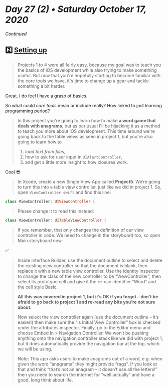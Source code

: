 # *Day 27 (2) • Saturday October 17, 2020*

*Continued*

## :two:  [Setting up](https://www.hackingwithswift.com/read/5/1/setting-up) 

>Projects 1 to 4 were all fairly easy, because my goal was to teach you the basics of iOS development while also trying to make something useful. But now that you're hopefully starting to become familiar with the core tools we have, it's time to change up a gear and tackle something a bit harder.

Great. I do feel I have a grasp of basics.

So what could *core tools* mean or include really? How linked to just learning programming period?

>In this project you're going to learn how to make **a word game that deals with anagrams**, but as per usual I'll be hijacking it as a method to teach you more about iOS development. 
>This time around we're going back to the table views as seen in project 1, but you're also going to learn how to 
>1) *load text from files*, 
>2) how to ask for user input in `UIAlertController`, 
>3) and get a little more insight to how closures work.

Cool :sunglasses:

>In Xcode, create a new Single View App called **Project5**. We’re going to turn this into a table view controller, just like we did in project 1. So, open `ViewController.swift` and find this line:

```swift
class ViewController: UIViewController {
```

>Please change it to read this instead:

```swift
class ViewController: UITableViewController {
```

>If you remember, that only changes the definition of our view controller in code. We need to change in the storyboard too, so open Main.storyboard now.

:white_check_mark: 

>Inside Interface Builder, use the document outline to select and delete the existing view controller so that the document is blank, then replace it with a new table view controller. Use the identity inspector to change the class of the new controller to be “ViewController”, then select its prototype cell and give it the re-use identifier “Word” and the cell style Basic.
>
>**All this was covered in project 1, but it’s OK if you forgot – don’t be afraid to go back to project 1 and re-read any bits you’re not sure about.**
>
>Now select the view controller again (use the document outline – it’s easier!) then make sure the “Is Initial View Controller” box is checked under the attributes inspector. Finally, go to the Editor menu and choose Embed In > Navigation Controller. We won’t be pushing anything onto the navigation controller stack like we did with project 1, but it does automatically provide the navigation bar at the top, which we will be using.
>
>Note: This app asks users to make anagrams out of a word, e.g. when given the word “anagrams” they might provide “rags”. If you look at that and think “that’s not an anagram – it doesn’t use all the letters!” then you need to search the internet for “well actually” and have a good, long think about life.